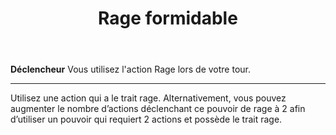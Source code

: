 ﻿---
title: Rage formidable
titleEn: Mighty Rage
id: 74iat04PtfG8gn2Q
group: actions
---
<p><span id="ctl00_MainContent_DetailedOutput"><strong>Déclencheur</strong> Vous utilisez l'action Rage lors de votre tour.</span></p><hr><p>Utilisez une action qui a le trait rage. Alternativement, vous pouvez augmenter le nombre d’actions déclenchant ce pouvoir de rage à 2 afin d’utiliser un pouvoir qui requiert 2 actions et possède le trait rage.&nbsp;</p>
